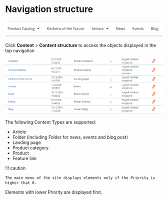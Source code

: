 # Navigation structure

![](img/navigation_structure_menu.png)

Click **Content** > **Content structure** to access the objects displayed in the top navigation

![](img/navigation_content_structure.png)

The following Content Types are supported:

- Article
- Folder (including Folder for news, events and blog post)
- Landing page
- Product category
- Product
- Feature link

!!! caution

    The main menu of the site displays elements only if the Priority is higher that 0.

Elements with lower Priority are displayed first.
